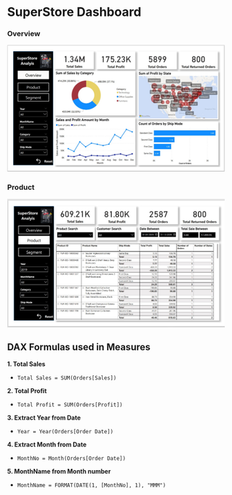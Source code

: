 # SuperStore Dashboard

### Overview
![](https://github.com/dikshabhati1/SuperStore-Dashboard-Power-BI/blob/main/Dashboard%20Images/Overview%20.jpg)


### Product
![](https://github.com/dikshabhati1/SuperStore-Dashboard-Power-BI/blob/main/Dashboard%20Images/Product.jpg)



## DAX Formulas used in Measures

**1. Total Sales**
* `Total Sales = SUM(Orders[Sales])`

**2. Total Profit**
* `Total Profit = SUM(Orders[Profit])`

**3. Extract Year from Date**
* `Year = Year(Orders[Order Date])`

**4. Extract Month from Date**
* `MonthNo = Month(Orders[Order Date])`

**5. MonthName from Month number**
* `MonthName = FORMAT(DATE(1, [MonthNo], 1), "MMM")`


